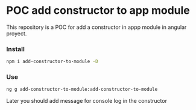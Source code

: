 # POC add constructor to app module

This repository is a POC for add a constructor in appp module in angular proyect.

### Install

```bash
npm i add-constructor-to-module -D
```

### Use

```bash
ng g add-constructor-to-module:add-constructor-to-module
```

Later you should add message for console log in the constructor
